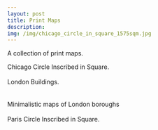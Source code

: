 ```yaml
---
layout: post
title: Print Maps
description:
img: /img/chicago_circle_in_square_1575sqm.jpg
---
```


A collection of print maps. 

<div>
<img src="chicago_circle_in_square_1575sqm.jpg"
     alt=""
     style="float: left; margin-right: 10px;" />
</div>

<div class="img_row">
	<img class="col three" src="{{ site.baseurl }}/img/chicago_circle_in_square_1575sqm.jpg" alt="" title=""/>
</div>
<div class="col three caption">
	Chicago Circle Inscribed in Square.
</div>

<br>

<div class="img_row">
	<img class="col three" src="{{ site.baseurl }}/img/greater_london_building_footprints.jpg" alt="" title=""/>
</div>
<div class="col three caption">
	London Buildings.
</div>

<br>

<div class="img_row">
	<img class="col two" src="{{ site.baseurl }}/img/southwark.jpeg" alt="" title=""/>
	<img class="col two" src="{{ site.baseurl }}/img/brent.jpeg" alt="" title=""/>
</div>
<div class="col three caption">
	Minimalistic maps of London boroughs
</div>

<br>

<div class="img_row">
	<img class="col three" src="{{ site.baseurl }}/img/paris_arc_circle_in_square.jpg" alt="" title=""/>
</div>
<div class="col three caption">
	Paris Circle Inscribed in Square.
</div>

<br>

